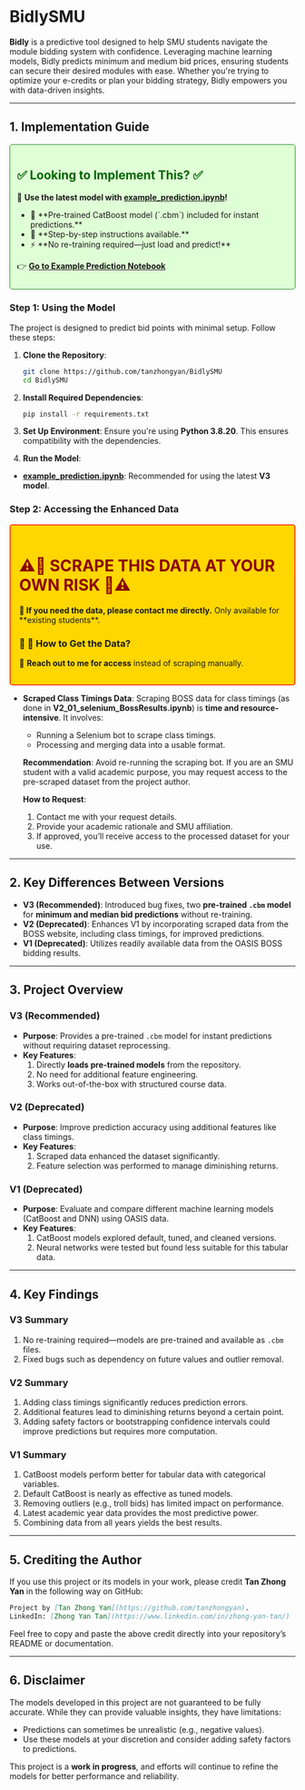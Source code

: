# **BidlySMU**

**Bidly** is a predictive tool designed to help SMU students navigate the module bidding system with confidence. Leveraging machine learning models, Bidly predicts minimum and medium bid prices, ensuring students can secure their desired modules with ease. Whether you're trying to optimize your e-credits or plan your bidding strategy, Bidly empowers you with data-driven insights.

---

## **1. Implementation Guide**

<div style="background-color:#DFFFD6; padding:12px; border-radius:5px; border: 1px solid #228B22;">
  <h2 style="color:#006400;">✅ Looking to Implement This? ✅</h2>
  <p>🚀 <strong>Use the latest model with <a href="example_prediction.ipynb">example_prediction.ipynb</a>!</strong></p>
  <ul>
    <li>📌 **Pre-trained CatBoost model (`.cbm`) included for instant predictions.**</li>
    <li>🔧 **Step-by-step instructions available.**</li>
    <li>⚡ **No re-training required—just load and predict!**</li>
  </ul>
  <p>👉 <a href="example_prediction.ipynb"><strong>Go to Example Prediction Notebook</strong></a></p>
</div>

### **Step 1: Using the Model**
The project is designed to predict bid points with minimal setup. Follow these steps:

1. **Clone the Repository**:
   ```bash
   git clone https://github.com/tanzhongyan/BidlySMU
   cd BidlySMU
   ```

2. **Install Required Dependencies**:
   ```bash
   pip install -r requirements.txt
   ```

3. **Set Up Environment**:
  Ensure you're using **Python 3.8.20**. This ensures compatibility with the dependencies.

4. **Run the Model**:
  - **[example_prediction.ipynb](example_prediction.ipynb)**: Recommended for using the latest **V3 model**.

### **Step 2: Accessing the Enhanced Data**

<div style="background-color:#FFD700; padding:15px; border-radius:5px; border: 2px solid #FF4500;">
    
  <h1 style="color:#8B0000;">⚠️🚨 SCRAPE THIS DATA AT YOUR OWN RISK 🚨⚠️</h1>
  
  <p><strong>📌 If you need the data, please contact me directly.</strong> Only available for **existing students**.</p>

  <h3>🔗 📩 How to Get the Data?</h3>
  <p>📨 <strong>Reach out to me for access</strong> instead of scraping manually.</p>

</div>

- **Scraped Class Timings Data**: Scraping BOSS data for class timings (as done in **V2_01_selenium_BossResults.ipynb**) is **time and resource-intensive**. It involves:
  - Running a Selenium bot to scrape class timings.
  - Processing and merging data into a usable format.

  **Recommendation**: Avoid re-running the scraping bot. If you are an SMU student with a valid academic purpose, you may request access to the pre-scraped dataset from the project author.

  **How to Request**:
  1. Contact me with your request details.
  2. Provide your academic rationale and SMU affiliation.
  3. If approved, you’ll receive access to the processed dataset for your use.

---

## **2. Key Differences Between Versions**
- **V3 (Recommended)**: Introduced bug fixes, two **pre-trained `.cbm` model** for **minimum and median bid predictions** without re-training.
- **V2 (Deprecated)**: Enhances V1 by incorporating scraped data from the BOSS website, including class timings, for improved predictions.
- **V1 (Deprecated)**: Utilizes readily available data from the OASIS BOSS bidding results.

---

## **3. Project Overview**

### **V3 (Recommended)**
- **Purpose**: Provides a pre-trained `.cbm` model for instant predictions without requiring dataset reprocessing.
- **Key Features**:
  1. Directly **loads pre-trained models** from the repository.
  2. No need for additional feature engineering.
  3. Works out-of-the-box with structured course data.

### **V2** (Deprecated)
- **Purpose**: Improve prediction accuracy using additional features like class timings.
- **Key Features**:
  1. Scraped data enhanced the dataset significantly.
  2. Feature selection was performed to manage diminishing returns.

### **V1** (Deprecated)
- **Purpose**: Evaluate and compare different machine learning models (CatBoost and DNN) using OASIS data.
- **Key Features**:
  1. CatBoost models explored default, tuned, and cleaned versions.
  2. Neural networks were tested but found less suitable for this tabular data.
---

## **4. Key Findings**

### **V3 Summary**
1. No re-training required—models are pre-trained and available as `.cbm` files.
2. Fixed bugs such as dependency on future values and outlier removal.

### **V2 Summary**
1. Adding class timings significantly reduces prediction errors.
2. Additional features lead to diminishing returns beyond a certain point.
3. Adding safety factors or bootstrapping confidence intervals could improve predictions but requires more computation.

### **V1 Summary**
1. CatBoost models perform better for tabular data with categorical variables.
2. Default CatBoost is nearly as effective as tuned models.
3. Removing outliers (e.g., troll bids) has limited impact on performance.
4. Latest academic year data provides the most predictive power.
5. Combining data from all years yields the best results.

---

## **5. Crediting the Author**

If you use this project or its models in your work, please credit **Tan Zhong Yan** in the following way on GitHub:

```markdown
Project by [Tan Zhong Yan](https://github.com/tanzhongyan).  
LinkedIn: [Zhong Yan Tan](https://www.linkedin.com/in/zhong-yan-tan/)
```

Feel free to copy and paste the above credit directly into your repository’s README or documentation.

---

## **6. Disclaimer**

The models developed in this project are not guaranteed to be fully accurate. While they can provide valuable insights, they have limitations:
- Predictions can sometimes be unrealistic (e.g., negative values).
- Use these models at your discretion and consider adding safety factors to predictions.

This project is a **work in progress**, and efforts will continue to refine the models for better performance and reliability.